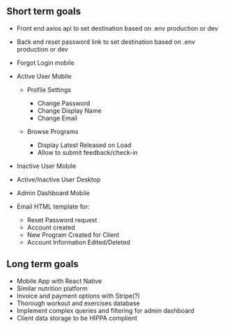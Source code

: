 ## Short term goals

-   Front end axios api to set destination based on .env production or dev

-   Back end reset password link to set destination based on .env production or dev

-   Forgot Login mobile

-   Active User Mobile

    -   Profile Settings

        -   Change Password
        -   Change Display Name
        -   Change Email

    -   Browse Programs
        -   Display Latest Released on Load
        -   Allow to submit feedback/check-in

-   Inactive User Mobile

-   Active/Inactive User Desktop

-   Admin Dashboard Mobile

-   Email HTML template for:
    -   Reset Password request
    -   Account created
    -   New Program Created for Client
    -   Account Information Edited/Deleted

## Long term goals

-   Mobile App with React Native
-   Similar nutrition platform
-   Invoice and payment options with Stripe(?)
-   Thorough workout and exercises database
-   Implement complex queries and filtering for admin dashboard
-   Client data storage to be HIPPA complient
